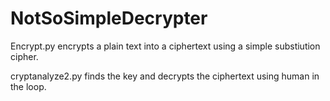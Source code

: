 # NotSoSimpleDecrypter

Encrypt.py encrypts a plain text into a ciphertext using a simple substiution cipher.

cryptanalyze2.py finds the key and decrypts the ciphertext using human in the loop.

